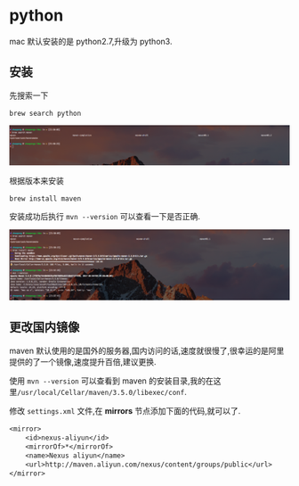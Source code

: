 # python 

mac 默认安装的是 python2.7,升级为 python3.

## 安装

先搜索一下

```
brew search python
```

![](/_resource/mac/maven/0.png)

根据版本来安装

```
brew install maven
```

安装成功后执行 `mvn --version` 可以查看一下是否正确.

![](/_resource/mac/maven/1.png)

## 更改国内镜像

maven 默认使用的是国外的服务器,国内访问的话,速度就很慢了,很幸运的是阿里提供的了一个镜像,速度提升百倍,建议更换.

使用 `mvn --version` 可以查看到 maven 的安装目录,我的在这里`/usr/local/Cellar/maven/3.5.0/libexec/conf`.

修改 `settings.xml` 文件,在 **mirrors** 节点添加下面的代码,就可以了.

```
<mirror>
    <id>nexus-aliyun</id>
    <mirrorOf>*</mirrorOf>
    <name>Nexus aliyun</name>
    <url>http://maven.aliyun.com/nexus/content/groups/public</url>
</mirror> 
```


